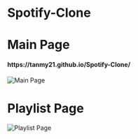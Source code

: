 # Spotify-Clone

<h1><b>Main Page</b></h1> 

<h4>https://tanmy21.github.io/Spotify-Clone/</h4>

![Main Page](https://raw.githubusercontent.com/TanMy90/Spotify-Clone/master/static/main%20page.png)


<h1><b>Playlist Page</b></h1>

![Playlist Page](https://raw.githubusercontent.com/TanMy90/Spotify-Clone/master/static/single%20playlist.png)
